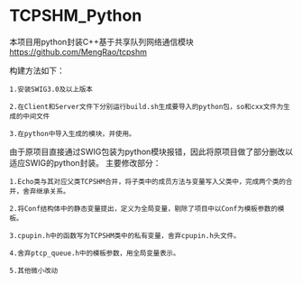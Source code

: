 # TCPSHM_Python
本项目用python封装C++基于共享队列网络通信模块 https://github.com/MengRao/tcpshm

构建方法如下：

    1.安装SWIG3.0及以上版本

    2.在Client和Server文件下分别运行build.sh生成要导入的python包，so和cxx文件为生成的中间文件

    3.在python中导入生成的模块，并使用。

由于原项目直接通过SWIG包装为python模块报错，因此将原项目做了部分删改以适应SWIG的python封装。
主要修改部分：

    1.Echo类与其对应父类TCPSHM合并，将子类中的成员方法与变量写入父类中，完成两个类的合并，舍弃继承关系。
  
    2.将Conf结构体中的静态变量提出，定义为全局变量，剔除了项目中以Conf为模板参数的模板。
  
    3.cpupin.h中的函数写为TCPSHM类中的私有变量，舍弃cpupin.h头文件。
  
    4.舍弃ptcp_queue.h中的模板参数，用全局变量表示。 
    
    5.其他微小改动
